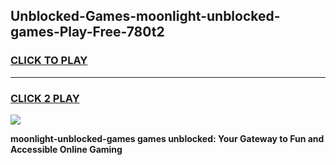 
## Unblocked-Games-moonlight-unblocked-games-Play-Free-780t2
<h3>
<a href="https://premium76.site?title=moonlight-unblocked-games&ref=19M">CLICK TO PLAY</a></h3>
<hr>

<h3>
<a href="https://premium76.site?title=moonlight-unblocked-games&ref=19M">CLICK 2 PLAY</a>
  
</h3>

<a href="https://premium76.site?title=moonlight-unblocked-games&ref=19M"><img src="https://clearcache.store/games.png"></a>


**moonlight-unblocked-games games unblocked: Your Gateway to Fun and Accessible Online Gaming**
